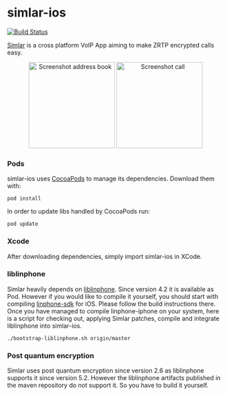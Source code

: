 simlar-ios
==========

[![Build Status](https://github.com/simlar/simlar-ios/workflows/simlar-ios-ci/badge.svg?branch=master)](https://github.com/simlar/simlar-ios/actions)

[Simlar](https://www.simlar.org) is a cross platform VoIP App aiming to make ZRTP encrypted calls easy.

<div id="screenshots" align="center">
<img src="https://www.simlar.org/press/screenshots/iOS/address_book.png" alt="Screenshot address book" text-align="center" width="200">
<img src="https://www.simlar.org/press/screenshots/iOS/ongoing_call.png" alt="Screenshot call" text-align="center" width="200">
</div>

### Pods ###
simlar-ios uses [CocoaPods](https://cocoapods.org/) to manage its dependencies. Download them with:
```
pod install
```

In order to update libs handled by CocoaPods run:
```
pod update
```

### Xcode ###
After downloading dependencies, simply import simlar-ios in XCode.

### liblinphone ###
Simlar heavily depends on [liblinphone](http://www.linphone.org/).
Since version 4.2 it is available as Pod.
However if you would like to compile it yourself, you should start with compiling [linphone-sdk](https://gitlab.linphone.org/BC/public/linphone-sdk) for iOS.
Please follow the build instructions there.
Once you have managed to compile linphone-iphone on your system, here is a script for checking out, applying Simlar patches, compile and integrate liblinphone into simlar-ios.
```
./bootstrap-liblinphone.sh origin/master
```

### Post quantum encryption ###
Simlar uses post quantum encryption since version 2.6 as liblinphone supports it since version 5.2.
However the liblinphone artifacts published in the maven repository do not support it.
So you have to build it yourself.
